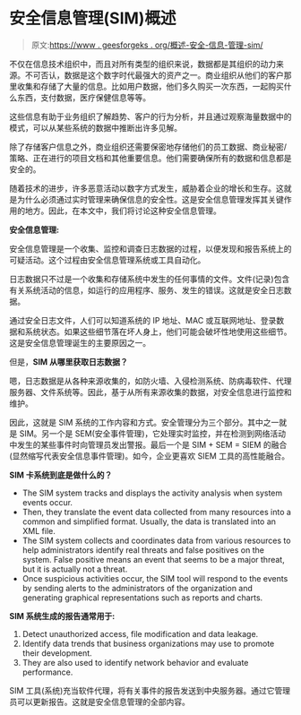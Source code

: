 # 安全信息管理(SIM)概述

> 原文:[https://www . geesforgeks . org/概述-安全-信息-管理-sim/](https://www.geeksforgeeks.org/overview-of-security-information-management-sim/)

不仅在信息技术组织中，而且对所有类型的组织来说，数据都是其组织的动力来源。不可否认，数据是这个数字时代最强大的资产之一。商业组织从他们的客户那里收集和存储了大量的信息。比如用户数据，他们多久购买一次东西，一起购买什么东西，支付数据，医疗保健信息等等。

这些信息有助于业务组织了解趋势、客户的行为分析，并且通过观察海量数据中的模式，可以从某些系统的数据中推断出许多见解。

除了存储客户信息之外，商业组织还需要保密地存储他们的员工数据、商业秘密/策略、正在进行的项目文档和其他重要信息。他们需要确保所有的数据和信息都是安全的。

随着技术的进步，许多恶意活动以数字方式发生，威胁着企业的增长和生存。这就是为什么必须通过实时管理来确保信息的安全性。这是安全信息管理发挥其关键作用的地方。因此，在本文中，我们将讨论这种安全信息管理。

**安全信息管理:**

安全信息管理是一个收集、监控和调查日志数据的过程，以便发现和报告系统上的可疑活动。这个过程由安全信息管理系统或工具自动化。

日志数据只不过是一个收集和存储系统中发生的任何事情的文件。文件(记录)包含有关系统活动的信息，如运行的应用程序、服务、发生的错误。这就是安全日志数据。

通过安全日志文件，人们可以知道系统的 IP 地址、MAC 或互联网地址、登录数据和系统状态。如果这些细节落在坏人身上，他们可能会破坏性地使用这些细节。这是安全信息管理诞生的主要原因之一。

但是，**SIM 从哪里获取日志数据？**

嗯，日志数据是从各种来源收集的，如防火墙、入侵检测系统、防病毒软件、代理服务器、文件系统等。因此，基于从所有来源收集的数据，对安全信息进行监控和维护。

因此，这就是 SIM 系统的工作内容和方式。安全管理分为三个部分。其中之一就是 SIM。另一个是 SEM(安全事件管理)，它处理实时监控，并在检测到网络活动中发生的某些事件时向管理员发出警报。最后一个是 SIM + SEM = SIEM 的融合(显然缩写代表安全信息事件管理)。如今，企业更喜欢 SIEM 工具的高性能融合。

**SIM 卡系统到底是做什么的？**

*   The SIM system tracks and displays the activity analysis when system events occur.
*   Then, they translate the event data collected from many resources into a common and simplified format. Usually, the data is translated into an XML file.
*   The SIM system collects and coordinates data from various resources to help administrators identify real threats and false positives on the system. False positive means an event that seems to be a major threat, but it is actually not a threat.
*   Once suspicious activities occur, the SIM tool will respond to the events by sending alerts to the administrators of the organization and generating graphical representations such as reports and charts.

**SIM 系统生成的报告通常用于:**

1.  Detect unauthorized access, file modification and data leakage.
2.  Identify data trends that business organizations may use to promote their development.
3.  They are also used to identify network behavior and evaluate performance.

SIM 工具(系统)充当软件代理，将有关事件的报告发送到中央服务器。通过它管理员可以更新报告。这就是安全信息管理的全部内容。